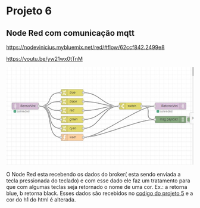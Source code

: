 # Projeto 6

## Node Red com comunicação mqtt

https://nodevinicius.mybluemix.net/red/#flow/62ccf842.2499e8

https://youtu.be/yw21wx0tTnM

![nodeRed](node.JPG)

O Node Red esta recebendo os dados do broker( esta sendo enviada a tecla pressionada do teclado)
e com esse dado ele faz um tratamento para que com algumas teclas seja retornado o nome de uma cor.
Ex.: a retorna blue, b retorna black.
Esses dados são recebidos no [codigo do projeto 5](../../projeto5/vinicius/vinicius.html) e a cor do h1 do html é alterada.
